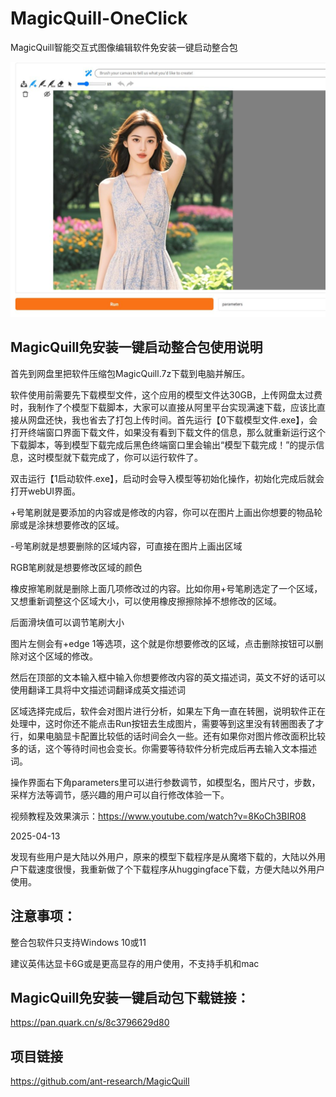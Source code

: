 # MagicQuill-OneClick
MagicQuill智能交互式图像编辑软件免安装一键启动整合包

![](https://raw.githubusercontent.com/aidayang/MagicQuill-OneClick/refs/heads/main/image-25.jpg)

## MagicQuill免安装一键启动整合包使用说明
首先到网盘里把软件压缩包MagicQuill.7z下载到电脑并解压。

软件使用前需要先下载模型文件，这个应用的模型文件达30GB，上传网盘太过费时，我制作了个模型下载脚本，大家可以直接从阿里平台实现满速下载，应该比直接从网盘还快，我也省去了打包上传时间。首先运行【0下载模型文件.exe】，会打开终端窗口界面下载文件，如果没有看到下载文件的信息，那么就重新运行这个下载脚本，等到模型下载完成后黑色终端窗口里会输出“模型下载完成！”的提示信息，这时模型就下载完成了，你可以运行软件了。


双击运行【1启动软件.exe】，启动时会导入模型等初始化操作，初始化完成后就会打开webUI界面。


+号笔刷就是要添加的内容或是修改的内容，你可以在图片上画出你想要的物品轮廓或是涂抹想要修改的区域。

-号笔刷就是想要删除的区域内容，可直接在图片上画出区域

RGB笔刷就是想要修改区域的颜色

橡皮擦笔刷就是删除上面几项修改过的内容。比如你用+号笔刷选定了一个区域，又想重新调整这个区域大小，可以使用橡皮擦擦除掉不想修改的区域。

后面滑块值可以调节笔刷大小

图片左侧会有+edge 1等选项，这个就是你想要修改的区域，点击删除按钮可以删除对这个区域的修改。

然后在顶部的文本输入框中输入你想要修改内容的英文描述词，英文不好的话可以使用翻译工具将中文描述词翻译成英文描述词


区域选择完成后，软件会对图片进行分析，如果左下角一直在转圈，说明软件正在处理中，这时你还不能点击Run按钮去生成图片，需要等到这里没有转圈图表了才行，如果电脑显卡配置比较低的话时间会久一些。还有如果你对图片修改面积比较多的话，这个等待时间也会变长。你需要等待软件分析完成后再去输入文本描述词。

操作界面右下角parameters里可以进行参数调节，如模型名，图片尺寸，步数，采样方法等调节，感兴趣的用户可以自行修改体验一下。

视频教程及效果演示：https://www.youtube.com/watch?v=8KoCh3BIR08

2025-04-13

发现有些用户是大陆以外用户，原来的模型下载程序是从魔塔下载的，大陆以外用户下载速度很慢，我重新做了个下载程序从huggingface下载，方便大陆以外用户使用。

## 注意事项：
整合包软件只支持Windows 10或11

建议英伟达显卡6G或是更高显存的用户使用，不支持手机和mac

## MagicQuill免安装一键启动包下载链接：
https://pan.quark.cn/s/8c3796629d80

## 项目链接
https://github.com/ant-research/MagicQuill
